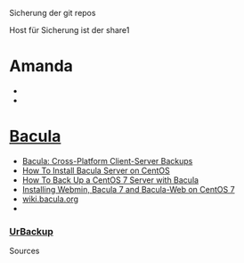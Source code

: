 Sicherung der git repos 

Host für Sicherung ist der share1 

Amanda
=======
* []()
* []()


[Bacula](../bacula)
======

* [ Bacula: Cross-Platform Client-Server Backups](http://www.onlamp.com/pub/a/onlamp/2004/01/09/bacula.html)
* [How To Install Bacula Server on CentOS](https://www.digitalocean.com/community/tutorials/how-to-install-bacula-server-on-centos-7)
* [How To Back Up a CentOS 7 Server with Bacula](https://www.digitalocean.com/community/tutorials/how-to-back-up-a-centos-7-server-with-bacula)
* [Installing Webmin, Bacula 7 and Bacula-Web on CentOS 7](http://www.chriscouture.com/installing-bacula-webmin-bacula-webon-centos-7/)
* [wiki.bacula.org](http://wiki.bacula.org/doku.php)
* []()

### [UrBackup](https://www.urbackup.org/download.html)

Sources
